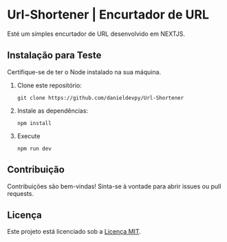 # Url-Shortener | Encurtador de URL

Esté um simples encurtador de URL desenvolvido em NEXTJS.

## Instalação para Teste

Certifique-se de ter o Node instalado na sua máquina.

1. Clone este repositório:

    ```
    git clone https://github.com/danieldevpy/Url-Shortener
    ```

2. Instale as dependências:

    ```
    npm install
    ```

3. Execute 
    ```
    npm run dev
    ```

## Contribuição

Contribuições são bem-vindas! Sinta-se à vontade para abrir issues ou pull requests.

## Licença

Este projeto está licenciado sob a [Licença MIT](LICENSE).
